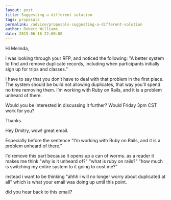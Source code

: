 ```yaml
---
layout: post
title: Suggesting a different solution
tags: proposals
permalink: /advice/proposals-suggesting-a-different-solution
author: Robert Williams
date: 2015-06-16 22:00:00
---
```


Hi Melinda,

I was looking through your RFP, and noticed the following:
"A better system to find and remove duplicate records, including when participants initially sign up for trips and classes.”

I have to say that you don’t have to deal with that problem in the first place. The system should be build not allowing duplicates, that way you’ll spend no time removing them. I’m working with Ruby on Rails, and it is a problem unheard of there.

Would you be interested in discussing it further? Would Friday 3pm CST work for you?

Thanks.

Hey Dmitry, wow! great email. 

Especially before the sentence "I’m working with Ruby on Rails, and it is a problem unheard of there." 

I'd remove this part because it opens up a can of worms. as a reader it makes me think "why is it unheard of?" "what is ruby on rails?" "how much is switching my entire system to it going to cost me?"

instead i want to be thinking "ahhh i will no longer worry about duplicated at all" which is what your email was doing up until this point. 

did you hear back to this email?